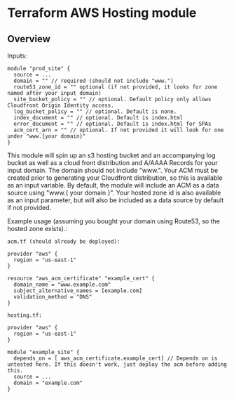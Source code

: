 # Terraform AWS Hosting module

## Overview

Inputs:

```
module "prod_site" {
  source = ...
  domain = "" // required (should not include "www.")
  route53_zone_id = "" optional (if not provided, it looks for zone named after your input domain)
  site_bucket_policy = "" // optional. Default policy only allows Cloudfront Origin Identity access.
  log_bucket_policy = "" // optional. Default is none.
  index_document = "" // optional. Default is index.html
  error_document = "" // optional. Default is index.html for SPAs
  acm_cert_arn = "" // optional. If not provided it will look for one under "www.{your domain}"
}
```

This module will spin up an s3 hosting bucket and an accompanying log bucket as well as a cloud front distribution and A/AAAA Records for your input domain. The domain should not include "www.". Your ACM must be created prior to generating your Cloudfront distribution, so this is available as an input variable. By default, the module will include an ACM as a data source using "www.{ your domain }". Your hosted zone id is also available as an input parameter, but will also be included as a data source by default if not provided. 

Example usage (assuming you bought your domain using Route53, so the hosted zone exists).:

```
acm.tf (should already be deployed):

provider "aws" {
  region = "us-east-1"
}

resource "aws_acm_certificate" "example_cert" {
  domain_name = "www.example.com"
  subject_alternative_names = [example.com]
  validation_method = "DNS"
}

hosting.tf: 

provider "aws" {
  region = "us-east-1"
}

module "example_site" {
  depends_on = [ aws_acm_certificate.example_cert] // Depends on is untested here. If this doesn't work, just deploy the acm before adding this.
  source = ...
  domain = "example.com"
}
```
